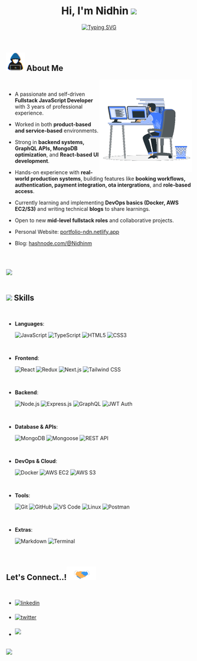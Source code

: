 <h1 align="center"><b>Hi, I'm Nidhin </b><img src="https://media.giphy.com/media/hvRJCLFzcasrR4ia7z/giphy.gif" width="35"></h1>

<p align="center">
 <a href="https://git.io/typing-svg"><img src="https://readme-typing-svg.demolab.com?font=Fira+Code&pause=1000&width=435&lines=Hello++world...+++;Fullstack+Web+developer;MERN+Stack+Engineer;GraphQL+%2B+Cloud+Enthusiast;Always+Learning+%26+Building...%3C3" alt="Typing SVG" /></a>
</p>

<br>

## <picture><img src = "./assets/mdImages/about_me.gif" width = 50px></picture> **About Me**

<picture> <img align="right" src="./assets/mdImages/Right_Side.gif" width = 250px></picture>

<br>

- A passionate and self-driven **Fullstack JavaScript Developer** with 3 years of professional experience.
- Worked in both **product-based and service-based** environments.
- Strong in **backend systems, GraphQL APIs, MongoDB optimization**, and **React-based UI development**.
- Hands-on experience with **real-world production systems**, building features like **booking workflows, authentication, payment integration, ota intergrations**, and **role-based access**.
- Currently learning and implementing **DevOps basics (Docker, AWS EC2/S3)** and writing technical **blogs** to share learnings.
- Open to new **mid-level fullstack roles** and collaborative projects.

- Personal Website: [portfolio-ndn.netlify.app](https://nidhinm.vercel.app/)
- Blog: [hashnode.com/@Nidhinm](https://hashnode.com/@Nidhinm)

<br><br>

<img src="https://user-images.githubusercontent.com/73097560/115834477-dbab4500-a447-11eb-908a-139a6edaec5c.gif"><br><br>

## <img src="https://media2.giphy.com/media/QssGEmpkyEOhBCb7e1/giphy.gif?cid=ecf05e47a0n3gi1bfqntqmob8g9aid1oyj2wr3ds3mg700bl&rid=giphy.gif" width ="25"><b> Skills</b>
<br>

<p align="center">

- **Languages**:

  ![JavaScript](https://img.shields.io/badge/JavaScript%20-%23F7DF1E.svg?style=for-the-badge&logo=javascript&logoColor=black)
  ![TypeScript](https://img.shields.io/badge/TypeScript-007ACC?style=for-the-badge&logo=typescript&logoColor=white)
  ![HTML5](https://img.shields.io/badge/HTML5%20-%23E34F26.svg?style=for-the-badge&logo=html5&logoColor=white)
  ![CSS3](https://img.shields.io/badge/CSS%20-%231572B6.svg?style=for-the-badge&logo=css3&logoColor=white)

<br>

- **Frontend**:

  ![React](https://img.shields.io/badge/React-20232A?style=for-the-badge&logo=react&logoColor=61DAFB)
  ![Redux](https://img.shields.io/badge/Redux-593D88?style=for-the-badge&logo=redux&logoColor=white)
  ![Next.js](https://img.shields.io/badge/Next.js-black?style=for-the-badge&logo=next.js&logoColor=white)
  ![Tailwind CSS](https://img.shields.io/badge/TailwindCSS-38B2AC?style=for-the-badge&logo=tailwind-css&logoColor=white)

<br>

- **Backend**:

  ![Node.js](https://img.shields.io/badge/Node.js-43853D?style=for-the-badge&logo=node.js&logoColor=white)
  ![Express.js](https://img.shields.io/badge/Express.js-404D59?style=for-the-badge)
  ![GraphQL](https://img.shields.io/badge/GraphQL-E10098?style=for-the-badge&logo=graphql&logoColor=white)
  ![JWT Auth](https://img.shields.io/badge/JWT-000000?style=for-the-badge&logo=JSON%20web%20tokens&logoColor=white)

<br>

- **Database & APIs**:

  ![MongoDB](https://img.shields.io/badge/MongoDB-4EA94B?style=for-the-badge&logo=mongodb&logoColor=white)
  ![Mongoose](https://img.shields.io/badge/Mongoose-880000?style=for-the-badge&logo=mongoose&logoColor=white)
  ![REST API](https://img.shields.io/badge/REST-02569B?style=for-the-badge)

<br>

- **DevOps & Cloud**:

  ![Docker](https://img.shields.io/badge/Docker-2496ED?style=for-the-badge&logo=docker&logoColor=white)
  ![AWS EC2](https://img.shields.io/badge/AWS%20EC2-FF9900?style=for-the-badge&logo=amazon-aws&logoColor=white)
  ![AWS S3](https://img.shields.io/badge/AWS%20S3-569A31?style=for-the-badge&logo=amazon-s3&logoColor=white)

<br>

- **Tools**:

  ![Git](https://img.shields.io/badge/git-%23F05033.svg?style=for-the-badge&logo=git&logoColor=white)
  ![GitHub](https://img.shields.io/badge/github-%23121011.svg?style=for-the-badge&logo=github&logoColor=white)
  ![VS Code](https://img.shields.io/badge/VS%20Code-007ACC?style=for-the-badge&logo=visual-studio-code&logoColor=white)
  ![Linux](https://img.shields.io/badge/Linux-FCC624?style=for-the-badge&logo=linux&logoColor=black)
  ![Postman](https://img.shields.io/badge/Postman-FF6C37?style=for-the-badge&logo=postman&logoColor=white)

<br>

- **Extras**:

  ![Markdown](https://img.shields.io/badge/Markdown-000000.svg?style=for-the-badge&logo=markdown&logoColor=white)
  ![Terminal](https://img.shields.io/badge/Terminal-%23054020?style=for-the-badge&logo=gnu-bash&logoColor=white)

</p>

<br>

## <b> Let's Connect..!</b><img src="./assets/mdImages/handshake.gif" width ="80">
<br>
<div align='left'>
<ul>
<li><a href="https://www.linkedin.com/in/nidhinm/" target="_blank"><img src="https://img.shields.io/badge/linkedin:  Nidhin m-%2300acee.svg?color=405DE6&style=for-the-badge&logo=linkedin&logoColor=white" alt=linkedin style="margin-bottom: 5px;"/></a></li>
<br>
<li><a href="https://twitter.com/NidhinM80116339" target="_blank"><img src="https://img.shields.io/badge/twitter:  Nidhin m-%2300acee.svg?color=1DA1F2&style=for-the-badge&logo=twitter&logoColor=white" alt=twitter style="margin-bottom: 5px;"/></a></li>
<br>
<li><a href="mailto:nidhinmohannidhin@gmail.com" target="_blank"><img src="https://img.shields.io/badge/gmail:  Nidhin M-%23EA4335.svg?style=for-the-badge&logo=gmail&logoColor=white" t=mail style="margin-bottom: 5px;" /></a></li>
</ul>
</div>
<br>
<img src="https://user-images.githubusercontent.com/73097560/115834477-dbab4500-a447-11eb-908a-139a6edaec5c.gif">
<br>
